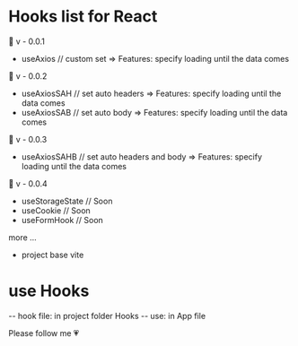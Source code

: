 # Hooks list for React

💠 v - 0.0.1
- useAxios // custom set => Features: specify loading until the data comes

💠 v - 0.0.2
 - useAxiosSAH // set auto headers => Features: specify loading until the data comes
 - useAxiosSAB // set auto body => Features: specify loading until the data comes

💠 v - 0.0.3
- useAxiosSAHB // set auto headers and body => Features: specify loading until the data comes

💠 v - 0.0.4
- useStorageState // Soon
- useCookie // Soon
- useFormHook // Soon


more ...


- project base vite

# use Hooks
-- hook file: in project folder Hooks
-- use: in App file

Please follow me 💗